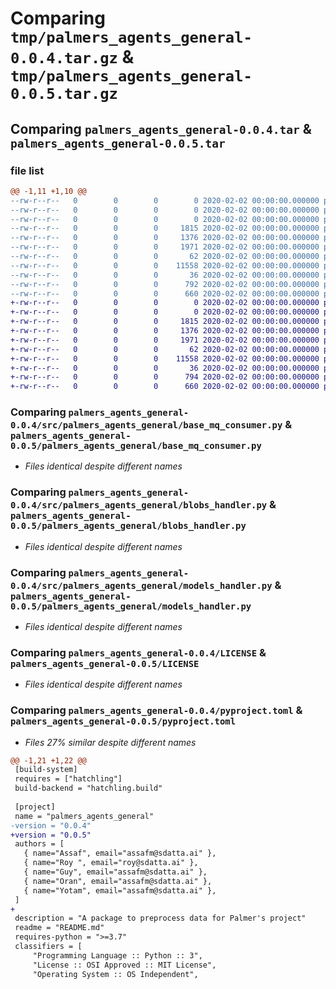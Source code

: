 # Comparing `tmp/palmers_agents_general-0.0.4.tar.gz` & `tmp/palmers_agents_general-0.0.5.tar.gz`

## Comparing `palmers_agents_general-0.0.4.tar` & `palmers_agents_general-0.0.5.tar`

### file list

```diff
@@ -1,11 +1,10 @@
--rw-r--r--   0        0        0        0 2020-02-02 00:00:00.000000 palmers_agents_general-0.0.4/__init__.py
--rw-r--r--   0        0        0        0 2020-02-02 00:00:00.000000 palmers_agents_general-0.0.4/src/__init__.py
--rw-r--r--   0        0        0        0 2020-02-02 00:00:00.000000 palmers_agents_general-0.0.4/src/palmers_agents_general/__init__.py
--rw-r--r--   0        0        0     1815 2020-02-02 00:00:00.000000 palmers_agents_general-0.0.4/src/palmers_agents_general/base_mq_consumer.py
--rw-r--r--   0        0        0     1376 2020-02-02 00:00:00.000000 palmers_agents_general-0.0.4/src/palmers_agents_general/blobs_handler.py
--rw-r--r--   0        0        0     1971 2020-02-02 00:00:00.000000 palmers_agents_general-0.0.4/src/palmers_agents_general/models_handler.py
--rw-r--r--   0        0        0       62 2020-02-02 00:00:00.000000 palmers_agents_general-0.0.4/.gitignore
--rw-r--r--   0        0        0    11558 2020-02-02 00:00:00.000000 palmers_agents_general-0.0.4/LICENSE
--rw-r--r--   0        0        0       36 2020-02-02 00:00:00.000000 palmers_agents_general-0.0.4/README.md
--rw-r--r--   0        0        0      792 2020-02-02 00:00:00.000000 palmers_agents_general-0.0.4/pyproject.toml
--rw-r--r--   0        0        0      660 2020-02-02 00:00:00.000000 palmers_agents_general-0.0.4/PKG-INFO
+-rw-r--r--   0        0        0        0 2020-02-02 00:00:00.000000 palmers_agents_general-0.0.5/__init__.py
+-rw-r--r--   0        0        0        0 2020-02-02 00:00:00.000000 palmers_agents_general-0.0.5/palmers_agents_general/__init__.py
+-rw-r--r--   0        0        0     1815 2020-02-02 00:00:00.000000 palmers_agents_general-0.0.5/palmers_agents_general/base_mq_consumer.py
+-rw-r--r--   0        0        0     1376 2020-02-02 00:00:00.000000 palmers_agents_general-0.0.5/palmers_agents_general/blobs_handler.py
+-rw-r--r--   0        0        0     1971 2020-02-02 00:00:00.000000 palmers_agents_general-0.0.5/palmers_agents_general/models_handler.py
+-rw-r--r--   0        0        0       62 2020-02-02 00:00:00.000000 palmers_agents_general-0.0.5/.gitignore
+-rw-r--r--   0        0        0    11558 2020-02-02 00:00:00.000000 palmers_agents_general-0.0.5/LICENSE
+-rw-r--r--   0        0        0       36 2020-02-02 00:00:00.000000 palmers_agents_general-0.0.5/README.md
+-rw-r--r--   0        0        0      794 2020-02-02 00:00:00.000000 palmers_agents_general-0.0.5/pyproject.toml
+-rw-r--r--   0        0        0      660 2020-02-02 00:00:00.000000 palmers_agents_general-0.0.5/PKG-INFO
```

### Comparing `palmers_agents_general-0.0.4/src/palmers_agents_general/base_mq_consumer.py` & `palmers_agents_general-0.0.5/palmers_agents_general/base_mq_consumer.py`

 * *Files identical despite different names*

### Comparing `palmers_agents_general-0.0.4/src/palmers_agents_general/blobs_handler.py` & `palmers_agents_general-0.0.5/palmers_agents_general/blobs_handler.py`

 * *Files identical despite different names*

### Comparing `palmers_agents_general-0.0.4/src/palmers_agents_general/models_handler.py` & `palmers_agents_general-0.0.5/palmers_agents_general/models_handler.py`

 * *Files identical despite different names*

### Comparing `palmers_agents_general-0.0.4/LICENSE` & `palmers_agents_general-0.0.5/LICENSE`

 * *Files identical despite different names*

### Comparing `palmers_agents_general-0.0.4/pyproject.toml` & `palmers_agents_general-0.0.5/pyproject.toml`

 * *Files 27% similar despite different names*

```diff
@@ -1,21 +1,22 @@
 [build-system]
 requires = ["hatchling"]
 build-backend = "hatchling.build"
 
 [project]
 name = "palmers_agents_general"
-version = "0.0.4"
+version = "0.0.5"
 authors = [
   { name="Assaf", email="assafm@sdatta.ai" },
   { name="Roy ", email="roy@sdatta.ai" },
   { name="Guy", email="assafm@sdatta.ai" },
   { name="Oran", email="assafm@sdatta.ai" },
   { name="Yotam", email="assafm@sdatta.ai" },
 ]
+
 description = "A package to preprocess data for Palmer's project"
 readme = "README.md"
 requires-python = ">=3.7"
 classifiers = [
     "Programming Language :: Python :: 3",
     "License :: OSI Approved :: MIT License",
     "Operating System :: OS Independent",
```

